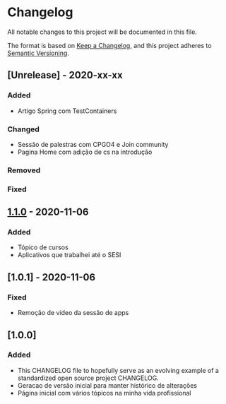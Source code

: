 # Changelog
All notable changes to this project will be documented in this file.

The format is based on [Keep a Changelog](https://keepachangelog.com/en/1.0.0/),
and this project adheres to [Semantic Versioning](https://semver.org/spec/v2.0.0.html).

## [Unrelease] - 2020-xx-xx

### Added

-  Artigo Spring com TestContainers

### Changed
- Sessão de palestras com CPGO4 e Join community
- Pagina Home com adição de cs na introdução 

### Removed

### Fixed

## [1.1.0] - 2020-11-06

### Added

- Tópico de cursos
- Aplicativos que trabalhei até o SESI

## [1.0.1] - 2020-11-06

### Fixed

- Remoção de vídeo da sessão de apps

## [1.0.0]

### Added

- This CHANGELOG file to hopefully serve as an evolving example of a standardized open source project CHANGELOG.
- Geracao de versão inicial para manter histórico de alterações
- Página inicial com vários tópicos na minha vida profissional

[Unreleased]: https://github.com/alexferreiradev/alexferreiradev.github.io/compare/DEVELOP...MASTER
[1.1.0]: https://github.com/alexferreiradev/alexferreiradev.github.io/compare/v1.1.0...MASTER